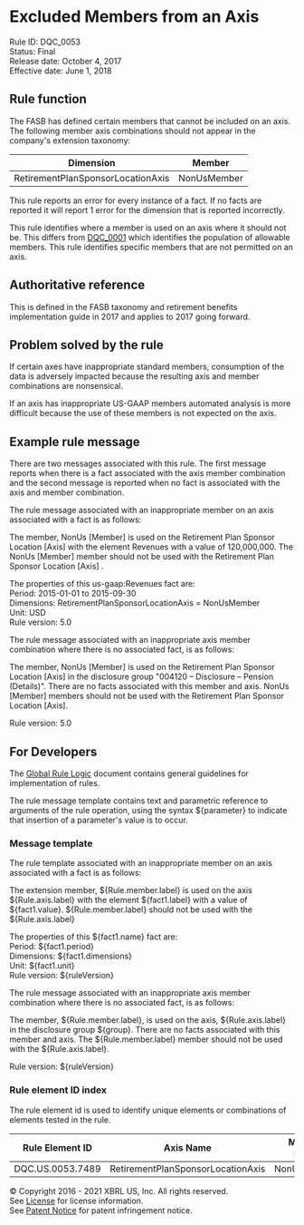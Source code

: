 # Excluded Members from an Axis
Rule ID: DQC_0053  
Status:  Final  
Release date: October 4, 2017  
Effective date: June 1, 2018  

## Rule function

The FASB has defined certain members that cannot be included on an axis. The following member axis combinations should not appear in the company's extension taxonomy:

| Dimension | Member |
| --- | --- |
| RetirementPlanSponsorLocationAxis | NonUsMember |

This rule reports an error for every instance of a fact. If no facts are reported it will report 1 error for the dimension that is reported incorrectly.  

This rule identifies where a member is used on an axis where it should not be. This differs from [DQC_0001](/dqc_0001) which identifies the population of allowable members. This rule identifies specific members that are not permitted on an axis.  

## Authoritative reference

This is defined in the FASB taxonomy and retirement benefits implementation guide in 2017 and applies to 2017 going forward.  

## Problem solved by the rule

If certain axes have inappropriate standard members, consumption of the data is adversely impacted because the resulting axis and member combinations are nonsensical.  

If an axis has inappropriate US-GAAP members automated analysis is more difficult because the use of these members is not expected on the axis.  

## Example rule message

There are two messages associated with this rule. The first message reports when there is a fact associated with the axis member combination and the second message is reported when no fact is associated with the axis and member combination.  

The rule message associated with an inappropriate member on an axis associated with a fact is as follows:

The member, NonUs [Member] is used on the Retirement Plan Sponsor Location [Axis] with the element Revenues with a value of 120,000,000\. The NonUs [Member] member should not be used with the Retirement Plan Sponsor Location [Axis] .  

The properties of this us-gaap:Revenues fact are:  
Period: 2015-01-01 to 2015-09-30   
Dimensions: RetirementPlanSponsorLocationAxis = NonUsMember   
Unit: USD   
Rule version: 5.0

The rule message associated with an inappropriate axis member combination where there is no associated fact, is as follows:

The member, NonUs [Member] is used on the Retirement Plan Sponsor Location [Axis] in the disclosure group "004120 – Disclosure – Pension (Details)". There are no facts associated with this member and axis. NonUs [Member] members should not be used with the Retirement Plan Sponsor Location [Axis].  
  
Rule version: 5.0

## For Developers

The [Global Rule Logic](https://xbrl.us/dqc_0001) document contains general guidelines for implementation of rules.  

The rule message template contains text and parametric reference to arguments of the rule operation, using the syntax ${parameter} to indicate that insertion of a parameter's value is to occur.  

### Message template

The rule template associated with an inappropriate member on an axis associated with a fact is as follows:

The extension member, ${Rule.member.label} is used on the axis ${Rule.axis.label} with the element ${fact1.label} with a value of ${fact1.value}. ${Rule.member.label} should not be used with the ${Rule.axis.label}

The properties of this ${fact1.name} fact are:  
Period: ${fact1.period}   
Dimensions: ${fact1.dimensions}   
Unit: ${fact1.unit}   
Rule version: ${ruleVersion}

The rule message associated with an inappropriate axis member combination where there is no associated fact, is as follows:

The member, ${Rule.member.label}, is used on the axis, ${Rule.axis.label} in the disclosure group ${group}. There are no facts associated with this member and axis. The ${Rule.member.label} member should not be used with the ${Rule.axis.label}.  
  
Rule version: ${ruleVersion}

### Rule element ID index

The rule element id is used to identify unique elements or combinations of elements tested in the rule. 

| Rule Element ID | Axis Name | Member Name |
| --- | --- | --- |
| DQC.US.0053.7489 | RetirementPlanSponsorLocationAxis | NonUsMember |

© Copyright 2016 - 2021 XBRL US, Inc. All rights reserved.   
See [License](https://xbrl.us/dqc-license) for license information.  
See [Patent Notice](https://xbrl.us/dqc-patent) for patent infringement notice.  
